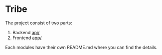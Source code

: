 # Tribe

The project consist of two parts:

1. Backend [api/](./api/)
2. Frontend [app/](./app/)

Each modules have their own README.md where you can find the details.